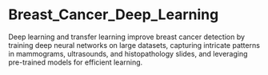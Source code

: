 # Breast_Cancer_Deep_Learning
Deep learning and transfer learning improve breast cancer detection by training deep neural networks on large datasets, capturing intricate patterns in mammograms, ultrasounds, and histopathology slides, and leveraging pre-trained models for efficient learning.
